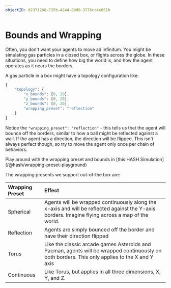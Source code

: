 ```yaml
---
objectID: d2371288-735b-4244-80d9-3776cc4e651b
---
```


# Bounds and Wrapping

Often, you don't want your agents to move ad infinitum. You might be simulating gas particles in a closed box, or flights across the globe. In these situations, you need to define how big the world is, and how the agent operates as it nears the borders.

A gas particle in a box might have a topology configuration like:

```javascript
{
    "topology": {
        "x_bounds": [0, 20],
        "y_bounds": [0, 20],
        "z_bounds": [0, 20],        
        "wrapping_preset": "reflection"
    }
}
```

Notice the `"wrapping_preset": "reflection"` - this tells us that the agent will bounce off the borders, similar to how a ball might be reflected against a wall. If the agent has a direction, the direction will be flipped. This isn't always perfect though, so try to move the agent only once per chain of behaviors.

<Hint style="info">
Play around with the wrapping preset and bounds in [this HASH Simulation](/@hash/wrapping-preset-playground)
</Hint>

The wrapping presents we support out-of-the box are:

| Wrapping Preset | Effect |
| :--- | :--- |
| Spherical | Agents will be wrapped continuously along the x-axis and will be reflected against the Y-axis borders. Imagine flying across a map of the world. |
| Reflection | Agents are simply bounced off the border and have their direction flipped |
| Torus | Like the classic arcade games Asteroids and Pacman, agents will be wrapped continuously on both borders. This only applies to the X and Y axis |
| Continuous | Like Torus, but applies in all three dimensions, X, Y, and Z. |

